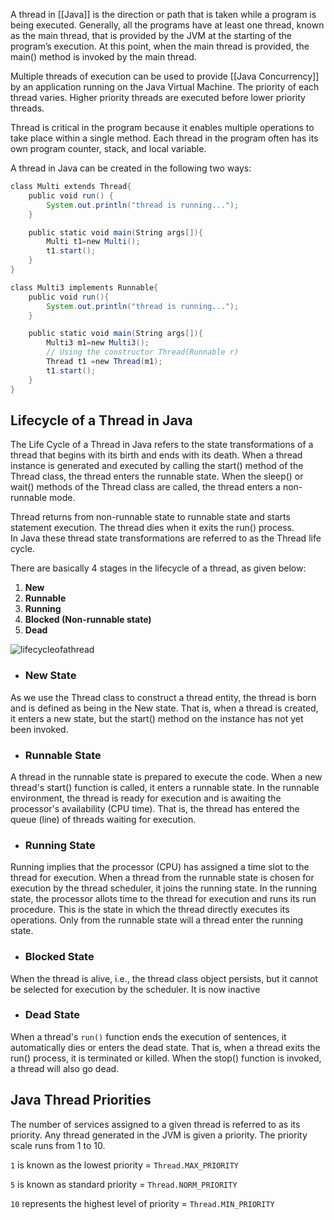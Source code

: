 A thread in [[Java]] is the direction or path that is taken while a program is being executed. Generally, all the programs have at least one thread, known as the main thread, that is provided by the JVM at the starting of the program’s execution. At this point, when the main thread is provided, the main() method is invoked by the main thread.

Multiple threads of execution can be used to provide [[Java Concurrency]] by an application running on the Java Virtual Machine. The priority of each thread varies. Higher priority threads are executed before lower priority threads.

Thread is critical in the program because it enables multiple operations to take place within a single method. Each thread in the program often has its own program counter, stack, and local variable.

A thread in Java can be created in the following two ways:

```java
class Multi extends Thread{  
	public void run() {  
		System.out.println("thread is running...");  
	}  

	public static void main(String args[]){  
		Multi t1=new Multi();  
		t1.start();  
	}
}
```

```java
class Multi3 implements Runnable{  
	public void run(){  
		System.out.println("thread is running...");  
	}  

	public static void main(String args[]){  
		Multi3 m1=new Multi3(); 
		// Using the constructor Thread(Runnable r)   
		Thread t1 =new Thread(m1);   
		t1.start();  
	}  
}
```

## Lifecycle of a Thread in Java

The Life Cycle of a Thread in Java refers to the state transformations of a thread that begins with its birth and ends with its death. When a thread instance is generated and executed by calling the start() method of the Thread class, the thread enters the runnable state. When the sleep() or wait() methods of the Thread class are called, the thread enters a non-runnable mode.

Thread returns from non-runnable state to runnable state and starts statement execution. The thread dies when it exits the run() process. In Java these thread state transformations are referred to as the Thread life cycle.

There are basically 4 stages in the lifecycle of a thread, as given below:

1. **New**
2. **Runnable**
3. **Running**
4. **Blocked (Non-runnable state)**
5. **Dead**

![lifecycleofathread](https://www.simplilearn.com/ice9/free_resources_article_thumb/lifecycleofathread.png)

- ### New State
As we use the Thread class to construct a thread entity, the thread is born and is defined as being in the New state. That is, when a thread is created, it enters a new state, but the start() method on the instance has not yet been invoked.
- ### Runnable State
A thread in the runnable state is prepared to execute the code. When a new thread's start() function is called, it enters a runnable state.
In the runnable environment, the thread is ready for execution and is awaiting the processor's availability (CPU time). That is, the thread has entered the queue (line) of threads waiting for execution.
- ### Running State
Running implies that the processor (CPU) has assigned a time slot to the thread for execution. When a thread from the runnable state is chosen for execution by the thread scheduler, it joins the running state.
In the running state, the processor allots time to the thread for execution and runs its run procedure. This is the state in which the thread directly executes its operations. Only from the runnable state will a thread enter the running state.
- ### Blocked State
When the thread is alive, i.e., the thread class object persists, but it cannot be selected for execution by the scheduler. It is now inactive
- ### Dead State
When a thread's `run()` function ends the execution of sentences, it automatically dies or enters the dead state. That is, when a thread exits the run() process, it is terminated or killed. When the stop() function is invoked, a thread will also go dead.
## Java Thread Priorities

The number of services assigned to a given thread is referred to as its priority. Any thread generated in the JVM is given a priority. The priority scale runs from 1 to 10.

`1` is known as the lowest priority = `Thread.MAX_PRIORITY`

`5` is known as standard priority  = `Thread.NORM_PRIORITY`

`10` represents the highest level of priority = `Thread.MIN_PRIORITY`








